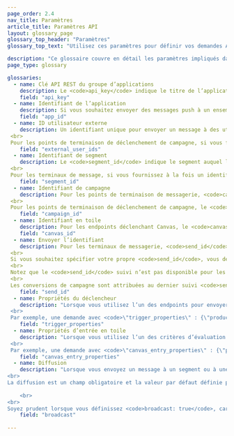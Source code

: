 ```yaml
---
page_order: 2.4
nav_title: Paramètres
article_title: Paramètres API
layout: glossary_page
glossary_top_header: "Paramètres"
glossary_top_text: "Utilisez ces paramètres pour définir vos demandes API. Bien que les paramètres dont vous avez besoin soient répertoriés sous les endpoints, cela devrait vous donner plus d’informations sur leur nuance et d’autres spécifications."

description: "Ce glossaire couvre en détail les paramètres impliqués dans la création de demandes API." 
page_type: glossary

glossaries:
  - name: Clé API REST du groupe d’applications
    description: Le <code>api_key</code> indique le titre de l’application auquel les données de cette demande sont associées et authentifie le demandeur en tant que personne autorisée à envoyer des messages à l’application. Il doit être inclus dans chaque demande en tant qu’en-tête d’autorisation HTTP. Il se trouve dans la section Console<strong> du </strong>développeur du tableau de bord Braze.
    field: "api_key"
  - name: Identifiant de l’application
    description: Si vous souhaitez envoyer des messages push à un ensemble de jetons d’appareil (au lieu d’utilisateurs), vous devez indiquer au nom de quelle application spécifique vous envoyez des messages. Dans ce cas, vous fournirez l’identifiant d’application approprié dans un objet jetons. Il se trouve dans la section Console<strong> du </strong>développeur du tableau de bord Braze.
    field: "app_id"
  - name: ID utilisateur externe
    description: Un identifiant unique pour envoyer un message à des utilisateurs spécifiques. Cet identifiant doit être identique à celui que vous avez défini dans le SDK Braze. Vous ne pouvez cibler que les utilisateurs pour la messagerie qui ont déjà été identifiés via le SDK ou l’API utilisateur. Un maximum de 50 ID utilisateur externes est autorisé dans une demande. <br>
 <br>
 Pour les points de terminaison de déclenchement de campagne, si vous fournissez ce champ, les critères seront superposés avec les segments de campagne et seuls les utilisateurs qui figurent dans la liste des ID d’utilisateur externes et le segment de campagne recevront le message.
    field: "external_user_ids"
  - name: Identifiant de segment
    description: Le <code>segment_id</code> indique le segment auquel le message doit être envoyé. Un identifiant de segment pour chacun des segments que vous avez créés se trouve dans la section Console<strong> du </strong>développeur du tableau de bord Braze. <br>
 <br>
 Pour les terminaux de message, si vous fournissez à la fois un identifiant de segment et une liste d’identifiants d’utilisateur externes dans une seule demande de messagerie, les critères seront superposés et seuls les utilisateurs qui figurent dans la liste d’identifiants d’utilisateur externes et le segment fourni recevront le message.
    field: "segment_id"
  - name: Identifiant de campagne
    description: Pour les points de terminaison de messagerie, <code>campaign_id</code> indique la campagne API sous laquelle l’analyse d’un message doit être suivie. Vous trouverez un identifiant de campagne pour chacune des campagnes que vous avez créées dans la section Console<strong> du </strong>développeur du tableau de bord Braze. Si vous fournissez un identifiant de campagne dans le corps de la demande, vous devez fournir un <code>message_variation_id</code> dans chacun des objets de message indiquant la variante représentée de votre campagne. <br>
 <br>
 Pour les points de terminaison de déclenchement de campagne, le <code>campaign_id</code> indique l’ID API de la campagne à déclencher. Ce champ est obligatoire pour toutes les demandes de point de terminaison de déclenchement.
    field: "campaign_id"
  - name: Identifiant en toile
    description: Pour les endpoints déclenchant Canvas, le <code>canvas_id</code> indique l’identifiant du Canvas à déclencher ou à planifier. Ce champ est obligatoire pour toutes les demandes de point de terminaison de déclenchement.
    field: "canvas_id"
  - name: Envoyer l’identifiant
    description: Pour les terminaux de messagerie, <code>send_id</code> indique l’envoi sous lequel l’analyse d’un message doit être suivie. Le vous <code>send_id</code> permet de récupérer les analyses pour une instance spécifique d’une campagne envoyée via le <code>sends/data_series</code> point de terminaison. L’API et les campagnes de déclenchement d’API envoyées en tant que diffusion généreront automatiquement un identifiant d’envoi si aucun identifiant d’envoi n’est fourni. <br>
 <br>
 Si vous souhaitez spécifier votre propre <code>send_id</code>, vous devez d’abord en créer un via le <code>sends/id/create</code> endpoint. Le <code>send_id</code> doit contenir tous les caractères ASCII et ne pas dépasser 64 caractères.  Vous pouvez réutiliser un identifiant d’envoi pour plusieurs envois de la même campagne si vous souhaitez regrouper les analyses de ces envois. <br>
 <br>
 Notez que le <code>send_id</code> suivi n’est pas disponible pour les e-mails envoyés via Mailjet. <br>
 <br>
 Les conversions de campagne sont attribuées au dernier suivi <code>send_id</code> que l’utilisateur a reçu de cette campagne, sauf si le dernier envoi que l’utilisateur a reçu n’a pas été suivi.
    field: "send_id"
  - name: Propriétés du déclencheur
    description: "Lorsque vous utilisez l’un des endpoints pour envoyer une campagne avec une livraison déclenchée par API, vous pouvez fournir une carte des clés et des valeurs pour personnaliser votre message. Si vous effectuez une demande API contenant un objet dans <code>\"trigger_properties\"</code>, les valeurs de cet objet peuvent alors être référencées dans votre modèle de message sous l’espace de <code>api_trigger_properties</code> noms. <br>
 <br>
 Par exemple, une demande avec <code>\"trigger_properties\" : {\"product_name\" : \"shoes\", \"product_price\" : 79.99}</code> peut ajouter le mot \"chaussures\" au message en ajoutant <code>{{api_trigger_properties.${product_name}}}</code>."
    field: "trigger_properties"
  - name: Propriétés d’entrée en toile
    description: "Lorsque vous utilisez l’un des critères d’évaluation pour déclencher ou planifier un Canvas via l’API, vous pouvez fournir une carte des clés et des valeurs pour personnaliser les messages envoyés par les premières étapes de votre Canvas, dans l’espace de <code>\"canvas_entry_properties\"</code> noms. <br>
 <br>
 Par exemple, une demande avec <code>\"canvas_entry_properties\" : {\"product_name\" : \"shoes\", \"product_price\" : 79.99}</code> peut ajouter le mot \"chaussures\" à un message en ajoutant <code>{{canvas_entry_properties.${product_name}}}</code>."
    field: "canvas_entry_properties"
  - name: Diffusion
    description: "Lorsque vous envoyez un message à un segment ou à une audience de campagne à l’aide d’un point de terminaison API, Braze vous demande de définir explicitement si votre message est une \"diffusion\" à un grand groupe d’utilisateurs en incluant un <code>broadcast</code> booléen dans l’appel API. Autrement dit, si vous avez l’intention d’envoyer un message API à l’ensemble du segment ciblé par une campagne ou Canvas, vous devez l’inclure <code>broadcast: true</code> dans votre appel API. <br>
<br>
La diffusion est un champ obligatoire et la valeur par défaut définie par Braze lorsqu’une campagne ou un canevas est créé est <code>broadcast: false</code>. Vous ne pouvez pas avoir les deux <code>broadcast: true</code> et une <code>recipients</code> liste spécifiée. Si l’<code>broadcast</code>indicateur est défini sur vrai et qu’une liste explicite de destinataires est fournie, le point de terminaison API renverra une erreur. De même, inclure <code>broadcast: false</code> et ne pas fournir une liste de destinataires renvoie une erreur. 
    
    <br>
<br>
Soyez prudent lorsque vous définissez <code>broadcast: true</code>, car le fait de définir involontairement cet indicateur peut vous amener à envoyer votre campagne ou Canvas à un public plus large que prévu. L’<code>broadcast</code>indicateur est nécessaire pour se protéger contre les envois accidentels à de grands groupes d’utilisateurs."
    field: "broadcast"
    
---
```


